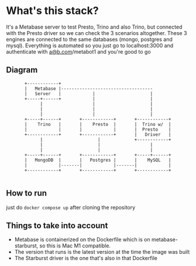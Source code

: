 # What's this stack?

It's a Metabase server to test Presto, Trino and also Trino, but connected with the Presto driver so we can check the 3 scenarios altogether.
These 3 engines are connected to the same databases (mongo, postgres and mysql). Everything is automated so you just go to localhost:3000 and authenticate with a@b.com/metabot1 and you're good to go

## Diagram

```
       +------------+
       |   Metabase |-----------------------------------
       |   Server   |            |                     |
       +-----+------+            |                     |
             |                   |                     | 
             |                   |                     | 
             |                   |                     | 
       +-----+------+       +------------+       +------------+
       |    Trino   |       |    Presto  |       |  Trino w/  |
       |            |       |            |       |  Presto    |
       +------------+       +------------+       |   Driver   |
             |                     |             +------------+
             |                     |                   |
             |                     |                   |
       +-----+------+       +------------+       +-----+------+
       |   MongoDB  |       |   Postgres |       |    MySQL   |   
       |            |-------|            |-------|            |   
       +------------+       +------------+       +------------+   


```

## How to run

just do `docker compose up` after cloning the repository

## Things to take into account

- Metabase is containerized on the Dockerfile which is on metabase-starburst, so this is Mac M1 compatible.
- The version that runs is the latest version at the time the image was built
- The Starburst driver is the one that's also in that Dockerfile